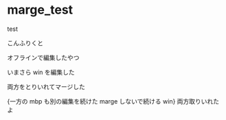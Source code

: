 # marge_test

test

こんふりくと

オフラインで編集したやつ

いまさら win を編集した

両方をとりいれてマージした

{一方の mbp も別の編集を続けた
marge しないで続ける win} 両方取りいれたよ




